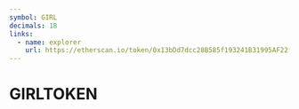 ```yaml
---
symbol: GIRL
decimals: 18
links:
  - name: explorer
    url: https://etherscan.io/token/0x13bDd7dcc28B585f193241B31995AF22f1b0256E
---
```


# GIRLTOKEN
